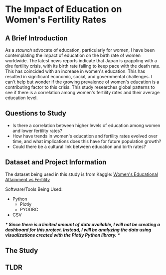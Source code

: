<h1>The Impact of Education on Women's Fertility Rates</h1>

<h2>A Brief Introduction</h2>

As a <i>staunch</i> advocate of education, particularly for women, I have been contemplating the impact of education on the birth rate of women worldwide. The latest news reports indicate that Japan is grappling with a dire fertility crisis, with its birth rate failing to keep pace with the death rate. This has coincided with an increase in women's education. This has resulted in significant economic, social, and governmental challenges. I can't help but wonder if the growing prevalence of women's education is a contributing factor to this crisis. This study researches global patterns to see if there is a correlation among women's fertility rates and their average education level.

<h2>Questions to Study</h2>

- Is there a correlation between higher levels of education among women and lower fertility rates?
- How have trends in women's education and fertility rates evolved over time, and what implications does this have for future population growth?
- Could there be a cultural link between education and birth rates?

<h2>Dataset and Project Information</h2>

The dataset being used in this study is from Kaggle: <a href = "https://www.kaggle.com/datasets/valchovalev/womenseducationalattainmentvsfertility?resource=download">Women's Educational Attainment vs Fertility</a>

Software/Tools Being Used:
- Python
  - Plotly
  - PYODBC
- CSV

<i><b>* Since there is a limited amount of data available, I will not be creating a dashboard for this project. Instead, I will be analyzing the data using visualizations created with the Plotly Python library. *</b></i>

<h2>The Study</h2>




<h2>TLDR</h2>
